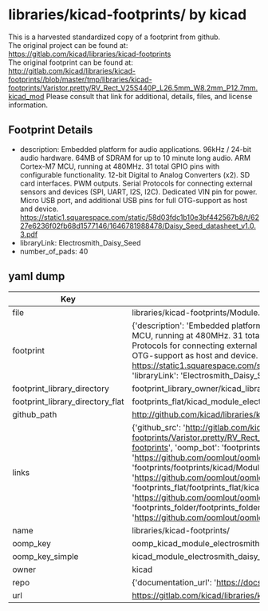 # libraries/kicad-footprints/ by kicad  
This is a harvested standardized copy of a footprint from github.  
The original project can be found at:  
https://gitlab.com/kicad/libraries/kicad-footprints  
The original footprint can be found at:
http://gitlab.com/kicad/libraries/kicad-footprints//blob/master/tmp/libraries/kicad-footprints/Varistor.pretty/RV_Rect_V25S440P_L26.5mm_W8.2mm_P12.7mm.kicad_mod
Please consult that link for additional, details, files, and license information.  
## Footprint Details
* description: Embedded platform for audio applications. 96kHz / 24-bit audio hardware. 64MB of SDRAM for up to 10 minute long audio. ARM Cortex-M7 MCU, running at 480MHz. 31 total GPIO pins with configurable functionality. 12-bit Digital to Analog Converters (x2). SD card interfaces. PWM outputs. Serial Protocols for connecting external sensors and devices (SPI, UART, I2S, I2C). Dedicated VIN pin for power. Micro USB port, and additional USB pins for full OTG-support as host and device. https://static1.squarespace.com/static/58d03fdc1b10e3bf442567b8/t/6227e6236f02fb68d1577146/1646781988478/Daisy_Seed_datasheet_v1.0.3.pdf  
* libraryLink: Electrosmith_Daisy_Seed  
* number_of_pads: 40  
## yaml dump  
| Key | Value |  
| --- | --- |  
| file | libraries/kicad-footprints/Module.pretty/Electrosmith_Daisy_Seed.kicad_mod |  
| footprint | {'description': 'Embedded platform for audio applications. 96kHz / 24-bit audio hardware. 64MB of SDRAM for up to 10 minute long audio. ARM Cortex-M7 MCU, running at 480MHz. 31 total GPIO pins with configurable functionality. 12-bit Digital to Analog Converters (x2). SD card interfaces. PWM outputs. Serial Protocols for connecting external sensors and devices (SPI, UART, I2S, I2C). Dedicated VIN pin for power. Micro USB port, and additional USB pins for full OTG-support as host and device. https://static1.squarespace.com/static/58d03fdc1b10e3bf442567b8/t/6227e6236f02fb68d1577146/1646781988478/Daisy_Seed_datasheet_v1.0.3.pdf', 'libraryLink': 'Electrosmith_Daisy_Seed', 'number_of_pads': 40} |  
| footprint_library_directory | footprint_library_owner/kicad_libraries/kicad-footprints/ |  
| footprint_library_directory_flat | footprints_flat/kicad_module_electrosmith_daisy_seed/working |  
| github_path | http://github.com/kicad/libraries/kicad-footprints//blob/master/tmp/libraries/kicad-footprints/Module.pretty/Electrosmith_Daisy_Seed.kicad_mod |  
| links | {'github_src': 'http://gitlab.com/kicad/libraries/kicad-footprints//blob/master/tmp/libraries/kicad-footprints/Varistor.pretty/RV_Rect_V25S440P_L26.5mm_W8.2mm_P12.7mm.kicad_mod', 'github_src_repo': 'https://gitlab.com/kicad/libraries/kicad-footprints', 'oomp_bot': 'footprints/kicad_module_electrosmith_daisy_seed/working', 'oomp_bot_github': 'https://github.com/oomlout/oomlout_oomp_footprint_bot/tree/main/footprints/kicad_module_electrosmith_daisy_seed/working', 'oomp_doc': 'footprints/footprints/kicad/Module/Electrosmith_Daisy_Seed/working/', 'oomp_doc_github': 'https://github.com/oomlout/oomlout_oomp_footprint_doc/tree/main/footprints/footprints/kicad/Module/Electrosmith_Daisy_Seed/working', 'oomp_src_flat': 'footprints_flat/footprints_flat/kicad_module_electrosmith_daisy_seed/working', 'oomp_src_flat_github': 'https://github.com/oomlout/oomlout_oomp_footprint_src/tree/main/footprints_flat/kicad_module_electrosmith_daisy_seed/working', 'oomp_src_folder': 'footprints_folder/footprints_folder/kicad/Module/Electrosmith_Daisy_Seed/working', 'oomp_src_folder_github': 'https://github.com/oomlout/oomlout_oomp_footprint_src/tree/main/footprints_folder/kicad/Module/Electrosmith_Daisy_Seed/working'} |  
| name | libraries/kicad-footprints/ |  
| oomp_key | oomp_kicad_module_electrosmith_daisy_seed |  
| oomp_key_simple | kicad_module_electrosmith_daisy_seed |  
| owner | kicad |  
| repo | {'documentation_url': 'https://docs.github.com/rest/repos/repos#get-a-repository', 'message': 'Not Found'} |  
| url | https://gitlab.com/kicad/libraries/kicad-footprints |  

